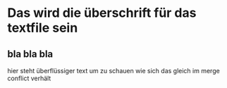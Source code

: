 # Das wird die überschrift für das textfile sein

## bla bla bla 

hier steht überflüssiger text um zu schauen wie sich das gleich im merge conflict verhält
